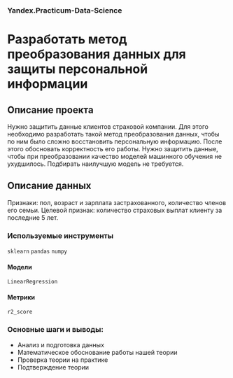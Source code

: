 ### Yandex.Practicum-Data-Science
# Разработать метод преобразования данных для защиты персональной информации
## Описание проекта
Нужно защитить данные клиентов страховой компании. Для этого необходимо разработать такой метод преобразования данных, чтобы по ним было сложно восстановить персональную информацию. После этого обосновать корректность его работы. Нужно защитить данные, чтобы при преобразовании качество моделей машинного обучения не ухудшилось. Подбирать наилучшую модель не требуется.

## Описание данных
Признаки: пол, возраст и зарплата застрахованного, количество членов его семьи. Целевой признак: количество страховых выплат клиенту за последние 5 лет.

### Используемые инструменты
`sklearn` `pandas` `numpy`

#### Модели
`LinearRegression`

#### Метрики
`r2_score`

### Основные шаги и выводы:
* Анализ и подготовка данных
* Математическое обоснование работы нашей теории
* Проверка теории на практике
* Подтверждение теории
